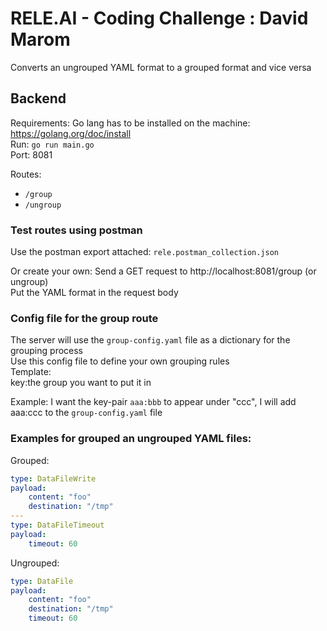 # RELE.AI - Coding Challenge : David Marom
Converts an ungrouped YAML format to a grouped format and vice versa

## Backend

Requirements: Go lang has to be installed on the machine: https://golang.org/doc/install \
Run: `go run main.go` \
Port: 8081 

Routes:
  - ```/group```
  - ```/ungroup```

### Test routes using postman
Use the postman export attached: `rele.postman_collection.json`

Or create your own:
Send a GET request to http://localhost:8081/group (or ungroup) \
Put the YAML format in the request body

### Config file for the group route

The server will use the `group-config.yaml` file as a dictionary for the grouping process \
Use this config file to define your own grouping rules \
Template: \
key:the group you want to put it in

Example: I want the key-pair `aaa:bbb` to appear under "ccc", I will add aaa:ccc to the `group-config.yaml` file

### Examples for grouped an ungrouped YAML files:
Grouped:
```yaml
type: DataFileWrite
payload:
    content: "foo"
    destination: "/tmp"
---
type: DataFileTimeout
payload:
    timeout: 60
```

Ungrouped:
```yaml
type: DataFile
payload:
    content: "foo"
    destination: "/tmp"
    timeout: 60
```

